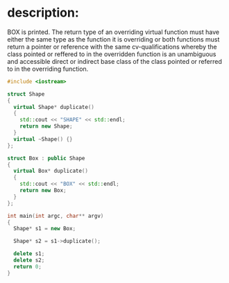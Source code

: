 # description: 
 BOX is printed.  The return type of an overriding virtual function must have either the same type as the function it is overriding or both functions must return a pointer or reference with the same cv-qualifications whereby the class pointed or reffered to in the overridden function is an unambiguous and accessible direct or indirect base class of the class pointed or referred to in the overriding function.

```C++ runnable
#include <iostream>

struct Shape
{
  virtual Shape* duplicate()
  {
    std::cout << "SHAPE" << std::endl;
    return new Shape;
  }
  virtual ~Shape() {}
};

struct Box : public Shape
{
  virtual Box* duplicate()
  {
    std::cout << "BOX" << std::endl;
    return new Box;
  }
};

int main(int argc, char** argv) 
{ 
  Shape* s1 = new Box;

  Shape* s2 = s1->duplicate();

  delete s1;
  delete s2;
  return 0; 
}
